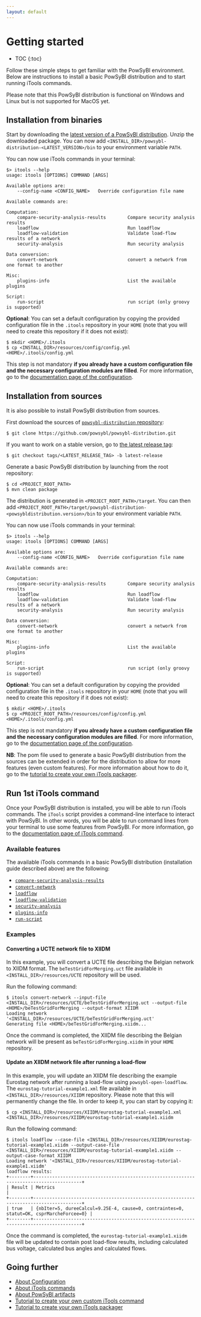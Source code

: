 ```yaml
---
layout: default
---
```


# Getting started

* TOC
{:toc}

Follow these simple steps to get familiar with the PowSyBl environment. Below are instructions to install a 
basic PowSyBl distribution and to start running iTools commands.

Please note that this PowSyBl distribution is functional on Windows and Linux but
is not supported for MacOS yet.

## Installation from binaries

Start by downloading the [latest version of a PowSyBl distribution](../../download/index.md).
Unzip the downloaded package. You can now add `<INSTALL_DIR>/powsybl-distribution-<LATEST_VERSION>/bin` to your environment variable `PATH`.

You can now use iTools commands in your terminal:

```
$> itools --help
usage: itools [OPTIONS] COMMAND [ARGS]

Available options are:
    --config-name <CONFIG_NAME>   Override configuration file name

Available commands are:

Computation:
    compare-security-analysis-results        Compare security analysis results
    loadflow                                 Run loadflow
    loadflow-validation                      Validate load-flow results of a network
    security-analysis                        Run security analysis

Data conversion:
    convert-network                          convert a network from one format to another

Misc:
    plugins-info                             List the available plugins

Script:
    run-script                               run script (only groovy is supported)

```
**Optional**: You can set a default configuration by copying the provided configuration file in the `.itools` repository
in your `HOME` (note that you will need to create this repository if it does not exist):
```
$ mkdir <HOME>/.itools
$ cp <INSTALL_DIR>/resources/config/config.yml <HOME>/.itools/config.yml
```
This step is not mandatory **if you already have a custom configuration file and the necessary configuration modules are filled**.
For more information, go to the [documentation page of the configuration](configuration/index.md).

## Installation from sources

It is also possible to install PowSyBl distribution from sources.

First download the sources of [`powsybl-distribution` repository](https://github.com/powsybl/powsybl-distribution):
```
$ git clone https://github.com/powsybl/powsybl-distribution.git
```
If you want to work on a stable version, go to [the latest release tag](https://github.com/powsybl/powsybl-distribution/releases/latest):
```
$ git checkout tags/<LATEST_RELEASE_TAG> -b latest-release
```

Generate a basic PowSyBl distribution by launching from the root repository:
```
$ cd <PROJECT_ROOT_PATH>
$ mvn clean package
```

The distribution is generated in `<PROJECT_ROOT_PATH>/target`. You can then add `<PROJECT_ROOT_PATH>/target/powsybl-distribution-<powsybldistribution.version>/bin`
to your environment variable `PATH`.

You can now use iTools commands in your terminal:

```
$> itools --help
usage: itools [OPTIONS] COMMAND [ARGS]

Available options are:
    --config-name <CONFIG_NAME>   Override configuration file name

Available commands are:

Computation:
    compare-security-analysis-results        Compare security analysis results
    loadflow                                 Run loadflow
    loadflow-validation                      Validate load-flow results of a network
    security-analysis                        Run security analysis

Data conversion:
    convert-network                          convert a network from one format to another

Misc:
    plugins-info                             List the available plugins

Script:
    run-script                               run script (only groovy is supported)

```
**Optional**: You can set a default configuration by copying the provided configuration file in the `.itools` repository
in your `HOME` (note that you will need to create this repository if it does not exist):
```
$ mkdir <HOME>/.itools
$ cp <PROJECT_ROOT_PATH>/resources/config/config.yml <HOME>/.itools/config.yml
```
This step is not mandatory **if you already have a custom configuration file and the necessary configuration modules are filled**.
For more information, go to the [documentation page of the configuration](configuration/index.md).

**NB**: The pom file used to generate a basic PowSyBl distribution from the sources can be extended in order for the distribution to
allow for more features (even custom features). For more information about how to do it,
go to the [tutorial to create your own iTools packager](../developer/tutorials/itools-packager.md).

## Run 1st iTools command

Once your PowSyBl distribution is installed, you will be able to run iTools commands. The `iTools` script provides a command-line interface to interact with PowSyBl.
In other words, you will be able to run command lines from your terminal to use some features from PowSyBl. For more information,
go to the [documentation page of iTools command](itools/index.md).

### Available features

The available iTools commands in a basic PowSyBl distribution (installation guide described above) are the following:


- [`compare-security-analysis-results`]()
- [`convert-network`](itools/convert-network.md)
- [`loadflow`](itools/loadflow.md)
- [`loadflow-validation`]()
- [`security-analysis`](itools/security-analysis.md)
- [`plugins-info`]()
- [`run-script`](itools/run-script.md)

### Examples

#### Converting a UCTE network file to XIIDM

In this example, you will convert a UCTE file describing the Belgian network to XIIDM format.
The `beTestGridForMerging.uct` file available in `<INSTALL_DIR>/resources/UCTE` repository will be used.

Run the following command:
```
$ itools convert-network --input-file <INSTALL_DIR>/resources/UCTE/beTestGridForMerging.uct --output-file <HOME>/beTestGridForMerging --output-format XIIDM
Loading network '<INSTALL_DIR>/resources/UCTE/beTestGridForMerging.uct'
Generating file <HOME>/beTestGridForMerging.xiidm...
```

Once the command is completed, the XIIDM file describing the Belgian network will be present as `beTestGridForMerging.xiidm` in your `HOME` repository.

#### Update an XIIDM network file after running a load-flow

In this example, you will update an XIIDM file describing the example Eurostag network after running a load-flow using `powsybl-open-loadflow`.
The `eurostag-tutorial-example1.xml` file available in `<INSTALL_DIR>/resources/XIIDM` repository. Please note that this will permanently
change the file. In order to keep it, you can start by copying it:
```
$ cp <INSTALL_DIR>/resources/XIIDM/eurostag-tutorial-example1.xml <INSTALL_DIR>/resources/XIIDM/eurostag-tutorial-example1.xiidm
```

Run the following command:
```
$ itools loadflow --case-file <INSTALL_DIR>/resources/XIIDM/eurostag-tutorial-example1.xiidm --output-case-file <INSTALL_DIR>/resources/XIIDM/eurostag-tutorial-example1.xiidm --output-case-format XIIDM
Loading network '<INSTALL_DIR>/resources/XIIDM/eurostag-tutorial-example1.xiidm'
loadflow results:
+--------+----------------------------------------------------------------------------------------+
| Result | Metrics                                                                                |
+--------+----------------------------------------------------------------------------------------+
| true   | {nbIter=5, dureeCalcul=9.25E-4, cause=0, contraintes=0, statut=OK, csprMarcheForcee=0} |
+--------+----------------------------------------------------------------------------------------+
```

Once the command is completed, the `eurostag-tutorial-example1.xiidm` file will be updated to contain post load-flow results, including calculated bus voltage, calculated bus angles and calculated flows.

## Going further
- [About Configuration](configuration/index.md)
- [About iTools commands](itools/index.md)
- [About PowSyBl artifacts](../developer/artifacts.md)
- [Tutorial to create your own custom iTools command](../developer/tutorials/itools-command.md)
- [Tutorial to create your own iTools packager](../developer/tutorials/itools-packager.md)
